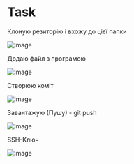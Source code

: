 # Task
Клоную резиторію і вхожу до цієї папки

![image](https://user-images.githubusercontent.com/85835140/122135592-7c672100-ce49-11eb-9e93-76c1cdc7d650.png)

Додаю файл з програмою

![image](https://user-images.githubusercontent.com/85835140/122135651-94d73b80-ce49-11eb-871f-3cc5907e39c5.png)

Створюю коміт

![image](https://user-images.githubusercontent.com/85835140/122135694-a6204800-ce49-11eb-8700-e5d44fc2a118.png)

Завантажую (Пушу) - git push

![image](https://user-images.githubusercontent.com/85835140/122135769-c9e38e00-ce49-11eb-8165-c36dfe4381be.png)

SSH-Ключ

![image](https://user-images.githubusercontent.com/85835140/122137622-ba664400-ce4d-11eb-9245-4f9c4becc4d5.png)
